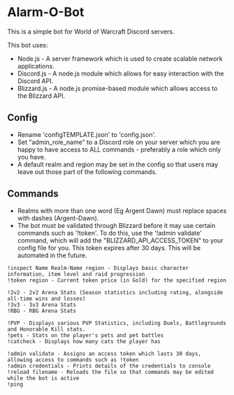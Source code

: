 # Alarm-O-Bot

This is a simple bot for World of Warcraft Discord servers.

This bot uses:

- Node.js - A server framework which is used to create scalable network applications.
- Discord.js - A node.js module which allows for easy interaction with the Discord API.
- Blizzard.js - A node.js promise-based module which allows access to the Blizzard API.

## Config

- Rename 'configTEMPLATE.json' to 'config.json'.
- Set "admin_role_name" to a Discord role on your server which you are happy to have access to ALL commands - preferably a role which only you have.
- A default realm and region may be set in the config so that users may leave out those part of the following commands.

## Commands

- Realms with more than one word (Eg Argent Dawn) must replace spaces with dashes (Argent-Dawn).
- The bot must be validated through Blizzard before it may use certain commands such as '!token'. To do this, use the '!admin validate' command, which will add the "BLIZZARD_API_ACCESS_TOKEN" to your config file for you. This token expires after 30 days. This will be automated in the future.

```
!inspect Name Realm-Name region - Displays basic character information, item level and raid progression
!token region - Current token price (in Gold) for the specified region

!2v2 - 2v2 Arena Stats (Season statistics including rating, alongside all-time wins and losses)
!3v3 - 3v3 Arena Stats
!RBG - RBG Arena Stats

!PVP - Displays various PVP Statistics, including Duels, Battlegrounds and Honorable Kill stats.
!pets - Stats on the player's pets and pet battles
!catcheck - Displays how many cats the player has

!admin validate - Assigns an access token which lasts 30 days, allowing access to commands such as !token
!admin credentials - Prints details of the credentials to console
!reload filename - Reloads the file so that commands may be edited while the bot is active
!ping
```